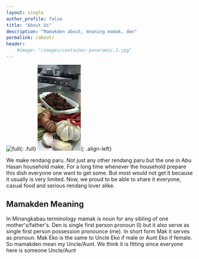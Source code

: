 ```yaml
---
layout: single
author_profile: false
title: "About Us"
description: "Mamakden about, meaning mamak, den"
permalink: /about/
header:
    #image: "/images/container-panoramic.1.jpg"
---
```

![full]({{site.banner}}){: .full}
![image-left](/images/rendang-horizonal-1.jpg){: .align-left}

We make rendang paru. Not just any other rendang paru but the one in Abu Hasan household make. For a long time whenever the household prepare this dish everyone one want to get some. But most would not get it because it usually is very limited.  Now, we proud to be able to share it everyone, casual food and serious rendang lover alike.

## Mamakden Meaning

In Minangkabau terminology mamak is noun for any sibling of one mother's/father's. Den is single first person pronoun (I) but it also serve as single first person possession pronounce (me). In short form Mak it serves as pronoun. Mak Eko is the same to Uncle Eko if male or Aunt Eko if female. So mamakden mean my Uncle/Aunt. We think it is fitting since everyone here is someone Uncle/Aunt